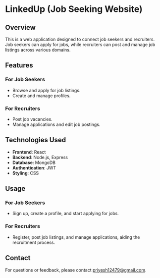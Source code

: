 # LinkedUp (Job Seeking Website)

## Overview

This is a web application designed to connect job seekers and recruiters. Job seekers can apply for jobs, while recruiters can post and manage job listings across various domains.

## Features

### For Job Seekers

- Browse and apply for job listings.
- Create and manage profiles.

### For Recruiters

- Post job vacancies.
- Manage applications and edit job postings.

## Technologies Used

- **Frontend**: React
- **Backend**: Node.js, Express
- **Database**: MongoDB
- **Authentication**: JWT
- **Styling**: CSS

## Usage

### For Job Seekers

- Sign up, create a profile, and start applying for jobs.

### For Recruiters

- Register, post job listings, and manage applications, aiding the recruitment process.

## Contact

For questions or feedback, please contact [priyesh12479@gmail.com](mailto:priyesh12479@gmail.com).
